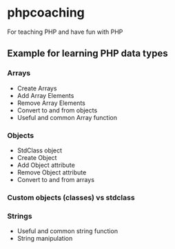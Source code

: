 # phpcoaching
For teaching PHP and have fun with PHP

## Example for learning PHP data types

### Arrays
* Create Arrays
* Add Array Elements
* Remove Array Elements
* Convert to and from objects
* Useful and common Array function

### Objects
* StdClass object
* Create Object
* Add Object attribute
* Remove Object attribute
* Convert to and from arrays

### Custom objects (classes) vs stdclass

### Strings
* Useful and common string function
* String manipulation
